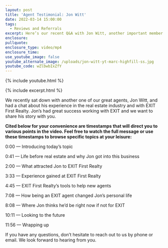 ```yaml
---
layout: post
title: 'Agent Testimonial: Jon Witt'
date: 2022-03-14 15:00:00
tags:
  - Reviews and Referrals
excerpt: Here’s our recent Q&A with Jon Witt, another important member of our team.
enclosure:
pullquote:
enclosure_type: video/mp4
enclosure_time:
use_youtube_image: false
youtube_alternate_image: /uploads/jon-witt-yt-marc-highfill-ss.jpg
youtube_code: wZlbwbIxZfY
---
```

{% include youtube.html %}

{% include excerpt.html %}

We recently sat down with another one of our great agents, Jon Witt, and had a chat about his experience in the real estate industry and with EXIT First Realty. Jon’s had great success working with EXIT and we want to share his story with you.

**Cited below for your convenience are timestamps that will direct you to various points in the video. Feel free to watch the full message or use these timestamps to browse specific topics at your leisure:**

0:00 — Introducing today’s topic

0:41 — Life before real estate and why Jon got into this business

2:00 — What attracted Jon to EXIT First Realty

3:33 — Experience gained at EXIT First Realty

4:45 — EXIT First Realty’s tools to help new agents

7:08 — How being an EXIT agent changed Jon’s personal life

8:08 — Where Jon thinks he’d be right now if not for EXIT

10:11 — Looking to the future

11:56 — Wrapping up

If you have any questions, don’t hesitate to reach out to us by phone or email. We look forward to hearing from you.

&nbsp;
